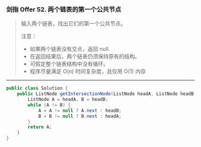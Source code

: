 ### 剑指 Offer 52. 两个链表的第一个公共节点

>输入两个链表，找出它们的第一个公共节点。
>
>注意：
>* 如果两个链表没有交点，返回 null.
>* 在返回结果后，两个链表仍须保持原有的结构。
>* 可假定整个链表结构中没有循环。
>* 程序尽量满足 O(n) 时间复杂度，且仅用 O(1) 内存
***
```java
public class Solution {
    public ListNode getIntersectionNode(ListNode headA, ListNode headB) {
        ListNode A = headA, B = headB;
        while (A != B) {
            A = A != null ? A.next : headB;
            B = B != null ? B.next : headA;
        }
        return A;
    }
}
```

